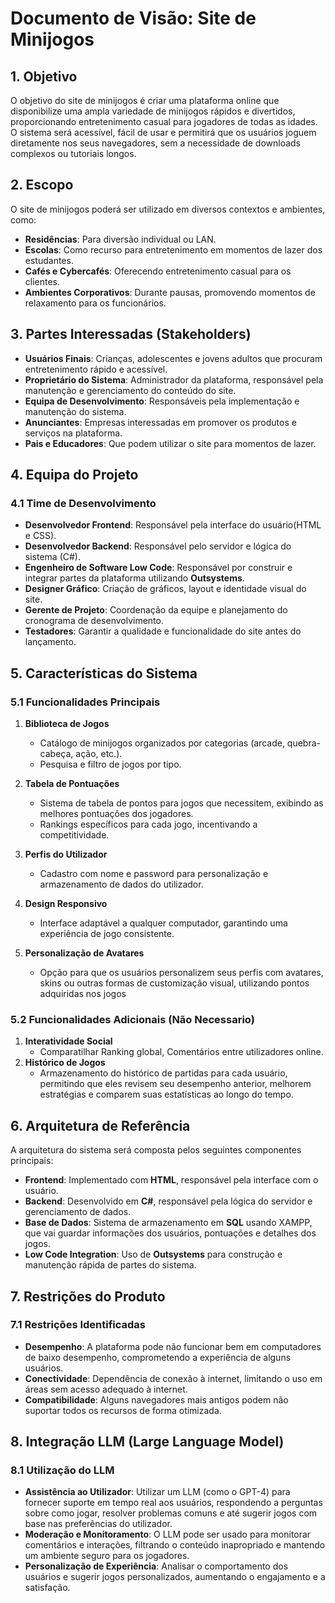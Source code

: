 # Documento de Visão: Site de Minijogos

## 1. Objetivo
O objetivo do site de minijogos é criar uma plataforma online que disponibilize uma ampla variedade de minijogos rápidos e divertidos, proporcionando entretenimento casual para jogadores de todas as idades. O sistema será acessível, fácil de usar e permitirá que os usuários joguem diretamente nos seus navegadores, sem a necessidade de downloads complexos ou tutoriais longos.

## 2. Escopo
O site de minijogos poderá ser utilizado em diversos contextos e ambientes, como:
- **Residências**: Para diversão individual ou LAN.
- **Escolas**: Como recurso para entretenimento em momentos de lazer dos estudantes.
- **Cafés e Cybercafés**: Oferecendo entretenimento casual para os clientes.
- **Ambientes Corporativos**: Durante pausas, promovendo momentos de relaxamento para os funcionários.

## 3. Partes Interessadas (Stakeholders)
- **Usuários Finais**: Crianças, adolescentes e jovens adultos que procuram entretenimento rápido e acessível.
- **Proprietário do Sistema**: Administrador da plataforma, responsável pela manutenção e gerenciamento do conteúdo do site.
- **Equipa de Desenvolvimento**: Responsáveis pela implementação e manutenção do sistema.
- **Anunciantes**: Empresas interessadas em promover os produtos e serviços na plataforma.
- **Pais e Educadores**: Que podem utilizar o site para momentos de lazer.

## 4. Equipa do Projeto
### 4.1 Time de Desenvolvimento
- **Desenvolvedor Frontend**: Responsável pela interface do usuário(HTML e CSS).
- **Desenvolvedor Backend**: Responsável pelo servidor e lógica do sistema (C#).
- **Engenheiro de Software Low Code**: Responsável por construir e integrar partes da plataforma utilizando **Outsystems**.
- **Designer Gráfico**: Criação de gráficos, layout e identidade visual do site.
- **Gerente de Projeto**: Coordenação da equipe e planejamento do cronograma de desenvolvimento.
- **Testadores**: Garantir a qualidade e funcionalidade do site antes do lançamento.

## 5. Características do Sistema
### 5.1 Funcionalidades Principais
1. **Biblioteca de Jogos**
   - Catálogo de minijogos organizados por categorias (arcade, quebra-cabeça, ação, etc.).
   - Pesquisa e filtro de jogos por tipo.

2. **Tabela de Pontuações**
   - Sistema de tabela de pontos para jogos que necessitem, exibindo as melhores pontuações dos jogadores.
   - Rankings específicos para cada jogo, incentivando a competitividade.

3. **Perfis do Utilizador**
   - Cadastro com nome e password para personalização e armazenamento de dados do utilizador.

4. **Design Responsivo**
   - Interface adaptável a qualquer computador, garantindo uma experiência de jogo consistente.
     
5. **Personalização de Avatares**
   - Opção para que os usuários personalizem seus perfis com avatares, skins ou outras formas de customização visual, utilizando pontos adquiridas nos jogos

### 5.2 Funcionalidades Adicionais (Não Necessario)
1. **Interatividade Social**
   - Comparatilhar Ranking global, Comentários entre utilizadores online.
2. **Histórico de Jogos**
   - Armazenamento do histórico de partidas para cada usuário, permitindo que eles revisem seu desempenho anterior, melhorem estratégias e comparem suas estatísticas ao longo do tempo.

  
## 6. Arquitetura de Referência
A arquitetura do sistema será composta pelos seguintes componentes principais:
- **Frontend**: Implementado com **HTML**, responsável pela interface com o usuário.
- **Backend**: Desenvolvido em **C#**, responsável pela lógica do servidor e gerenciamento de dados.
- **Base de Dados**: Sistema de armazenamento em **SQL** usando XAMPP, que vai guardar informações dos usuários, pontuações e detalhes dos jogos.
- **Low Code Integration**: Uso de **Outsystems** para construção e manutenção rápida de partes do sistema.

## 7. Restrições do Produto
### 7.1 Restrições Identificadas
- **Desempenho**: A plataforma pode não funcionar bem em computadores de baixo desempenho, comprometendo a experiência de alguns usuários.
- **Conectividade**: Dependência de conexão à internet, limitando o uso em áreas sem acesso adequado à internet.
- **Compatibilidade**: Alguns navegadores mais antigos podem não suportar todos os recursos de forma otimizada.

## 8. Integração LLM (Large Language Model)
### 8.1 Utilização do LLM
- **Assistência ao Utilizador**: Utilizar um LLM (como o GPT-4) para fornecer suporte em tempo real aos usuários, respondendo a perguntas sobre como jogar, resolver problemas comuns e até sugerir jogos com base nas preferências do utilizador.
- **Moderação e Monitoramento**: O LLM pode ser usado para monitorar comentários e interações, filtrando o conteúdo inapropriado e mantendo um ambiente seguro para os jogadores.
- **Personalização de Experiência**: Analisar o comportamento dos usuários e sugerir jogos personalizados, aumentando o engajamento e a satisfação.
